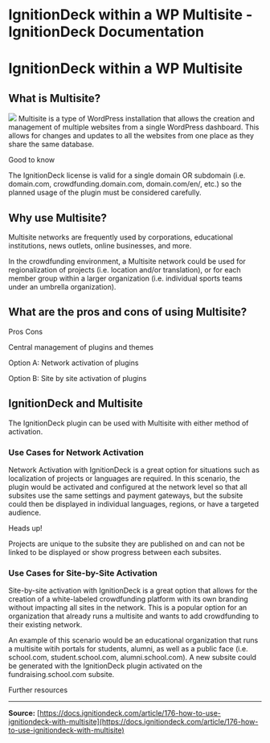 # IgnitionDeck within a WP Multisite - IgnitionDeck Documentation

# IgnitionDeck within a WP Multisite

[](javascript:window.print())
## What is Multisite?

![](https://d33v4339jhl8k0.cloudfront.net/docs/assets/5c47e765042863543ccc1e58/images/66fdb243e6b2356def90a713/file-lcNXJW7C4p.png)
Multisite is a type of WordPress installation that allows the creation and management of multiple websites from a single WordPress dashboard. This allows for changes and updates to all the websites from one place as they share the same database.

Good to know

The IgnitionDeck license is valid for a single domain OR subdomain (i.e. domain.com, crowdfunding.domain.com, domain.com/en/, etc.) so the planned usage of the plugin must be considered carefully.

## Why use Multisite?

Multisite networks are frequently used by corporations, educational institutions, news outlets, online businesses, and more.

In the crowdfunding environment, a Multisite network could be used for regionalization of projects (i.e. location and/or translation), or for each member group within a larger organization (i.e. individual sports teams under an umbrella organization).

## What are the pros and cons of using Multisite?

Pros
Cons

Central management of plugins and themes

Option A: Network activation of plugins

Option B: Site by site activation of plugins

## IgnitionDeck and Multisite

The IgnitionDeck plugin can be used with Multisite with either method of activation.

### Use Cases for Network Activation

Network Activation with IgnitionDeck is a great option for situations such as localization of projects or languages are required. In this scenario, the plugin would be activated and configured at the network level so that all subsites use the same settings and payment gateways, but the subsite could then be displayed in individual languages, regions, or have a targeted audience.

Heads up!

Projects are unique to the subsite they are published on and can not be linked to be displayed or show progress between each subsites.

### Use Cases for Site-by-Site Activation

Site-by-site activation with IgnitionDeck is a great option that allows for the creation of a white-labeled crowdfunding platform with its own branding without impacting all sites in the network. This is a popular option for an organization that already runs a multisite and wants to add crowdfunding to their existing network.

An example of this scenario would be an educational organization that runs a multisite witih portals for students, alumni, as well as a public face (i.e. school.com, student.school.com, alumni.school.com). A new subsite could be generated with the IgnitionDeck plugin activated on the fundraising.school.com subsite.

Further resources



---
**Source:** [https://docs.ignitiondeck.com/article/176-how-to-use-ignitiondeck-with-multisite](https://docs.ignitiondeck.com/article/176-how-to-use-ignitiondeck-with-multisite)
